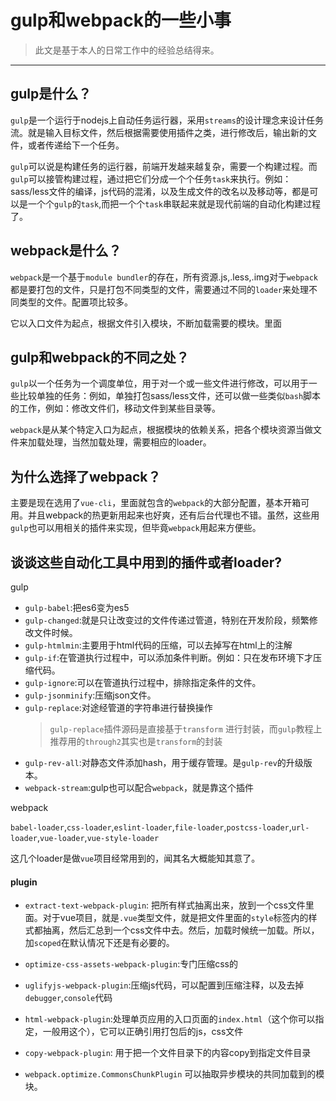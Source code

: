 # gulp和webpack的一些小事

>此文是基于本人的日常工作中的经验总结得来。

---

## gulp是什么？

`gulp`是一个运行于nodejs上自动任务运行器，采用`streams`的设计理念来设计任务流。就是输入目标文件，然后根据需要使用插件之类，进行修改后，输出新的文件，或者传递给下一个任务。

`gulp`可以说是构建任务的运行器，前端开发越来越复杂，需要一个构建过程。而`gulp`可以接管构建过程，通过把它们分成一个个任务`task`来执行。例如：sass/less文件的编译，js代码的混淆，以及生成文件的改名以及移动等，都是可以是一个个`gulp`的`task`,而把一个个`task`串联起来就是现代前端的自动化构建过程了。

## webpack是什么？

`webpack`是一个基于`module bundler`的存在，所有资源.js,.less,.img对于`webpack`都是要打包的文件，只是打包不同类型的文件，需要通过不同的`loader`来处理不同类型的文件。配置项比较多。

它以入口文件为起点，根据文件引入模块，不断加载需要的模块。里面

## gulp和webpack的不同之处？

`gulp`以一个任务为一个调度单位，用于对一个或一些文件进行修改，可以用于一些比较单独的任务：例如，单独打包sass/less文件，还可以做一些类似`bash`脚本的工作，例如：修改文件们，移动文件到某些目录等。

`webpack`是从某个特定入口为起点，根据模块的依赖关系，把各个模块资源当做文件来加载处理，当然加载处理，需要相应的loader。

## 为什么选择了webpack？

主要是现在选用了`vue-cli`，里面就包含的`webpack`的大部分配置，基本开箱可用。并且webpack的热更新用起来也好爽，还有后台代理也不错。虽然，这些用`gulp`也可以用相关的插件来实现，但毕竟`webpack`用起来方便些。

## 谈谈这些自动化工具中用到的插件或者loader?

gulp

* `gulp-babel`:把es6变为es5
* `gulp-changed`:就是只让改变过的文件传递过管道，特别在开发阶段，频繁修改文件时候。
* `gulp-htmlmin`:主要用于html代码的压缩，可以去掉写在html上的注解
* `gulp-if`:在管道执行过程中，可以添加条件判断。例如：只在发布环境下才压缩代码。
* `gulp-ignore`:可以在管道执行过程中，排除指定条件的文件。
* `gulp-jsonminify`:压缩json文件。
* `gulp-replace`:对途经管道的字符串进行替换操作
  > `gulp-replace`插件源码是直接基于`transform`
进行封装，而`gulp`教程上推荐用的`through2`其实也是`transform`的封装
* `gulp-rev-all`:对静态文件添加hash，用于缓存管理。是`gulp-rev`的升级版本。
* `webpack-stream`:gulp也可以配合`webpack`，就是靠这个插件

webpack

`babel-loader`,`css-loader`,`eslint-loader`,`file-loader`,`postcss-loader`,`url-loader`,`vue-loader`,`vue-style-loader`

这几个loader是做`vue`项目经常用到的，闻其名大概能知其意了。

#### plugin

* `extract-text-webpack-plugin`: 把所有样式抽离出来，放到一个css文件里面。对于vue项目，就是`.vue`类型文件，就是把文件里面的`style`标签内的样式都抽离，然后汇总到一个css文件中去。然后，加载时候统一加载。所以，加`scoped`在默认情况下还是有必要的。

* `optimize-css-assets-webpack-plugin`:专门压缩css的

* `uglifyjs-webpack-plugin`:压缩js代码，可以配置到压缩注释，以及去掉`debugger`,`console`代码

* `html-webpack-plugin`:处理单页应用的入口页面的`index.html`（这个你可以指定，一般用这个），它可以正确引用打包后的js，css文件

* `copy-webpack-plugin`: 用于把一个文件目录下的内容copy到指定文件目录

* `webpack.optimize.CommonsChunkPlugin` 可以抽取异步模块的共同加载到的模块。